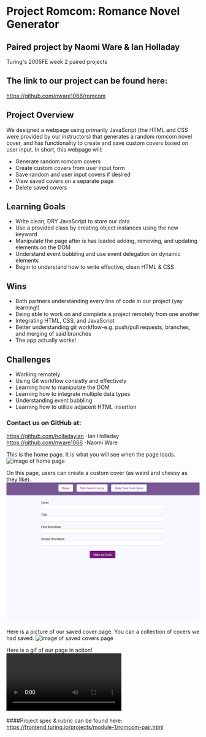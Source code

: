 # Project Romcom: Romance Novel Generator
## Paired project by Naomi Ware & Ian Holladay
Turing's 2005FE week 2 paired projects

## The link to our project can be found here:
https://github.com/nware1066/romcom

## Project Overview
We designed a webpage using primarily JavaScript (the HTML and CSS were provided by our instructors) that generates a random romcom novel cover, and has functionality to create and save custom covers based on user input.
In short, this webpage will:
- Generate random romcom covers
- Create custom covers from user input form
- Save random and user input covers if desired
- View saved covers on a separate page
- Delete saved covers

## Learning Goals
- Write clean, DRY JavaScript to store our data
- Use a provided class by creating object instances using the new keyword
- Manipulate the page after is has loaded adding, removing, and updating elements on the DOM
- Understand event bubbling and use event delegation on dynamic elements
- Begin to understand how to write effective, clean HTML & CSS

## Wins
- Both partners understanding every line of code in our project (yay learning!)
- Being able to work on and complete a project remotely from one another
- Integrating HTML, CSS, and JavaScript
- Better understanding git workflow-e.g. push/pull requests, branches, and merging of said branches
- The app actually works!

## Challenges
- Working remotely
- Using Git workflow consistly and effectively
- Learning how to manipulate the DOM
- Learning how to integrate multiple data types
- Understanding event bubbling
- Learning how to utilize adjacent HTML insertion

### Contact us on GitHub at:
https://github.com/holladayian -Ian Holladay  
https://github.com/nware1066 -Naomi Ware

This is the home page. It is what you will see when the page loads.
![image of home page](/readmePictures/homePage.png)

On this page, users can create a custom cover (as weird and cheesy as they like).
![image of form page](/readmePictures/formView.png)

Here is a picture of our saved cover page. You can a collection of covers we had saved.
![image of saved covers page](/readmePictures/viewSavedCovers.png)

Here is a gif of our page in action!
![gif of page working](/readmePictures/giphy.mp4)

####Project spec & rubric can be found here:
https://frontend.turing.io/projects/module-1/romcom-pair.html
